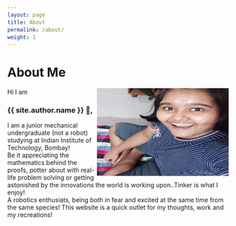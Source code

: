 ```yaml
---
layout: page
title: About
permalink: /about/
weight: 1
---
```


# **About Me**

<img style="float: right;" src="../imgs/me1.jpg" alt="Kitten" title="A cute kitten" width="300" height="200" />
     
Hi I am 
### **{{ site.author.name }}** :wave:,<br>
I am a junior mechanical undergraduate (not a robot) studying at Indian Institute of Technology, Bombay!
<br>
Be it appreciating the mathematics behind the proofs, potter about with real-life problem solving or getting astonished by the innovations the world is working upon..Tinker is what I enjoy!
<br>
A robotics enthusiats, being both in fear and excited at the same time from the same species!
This website is a quick outlet for my thoughts, work and my recreations!


<!-- <div class="row">
{% include about/skills.html title="Programming Skills" source=site.data.programming-skills %}
{% include about/skills.html title="Other Skills" source=site.data.other-skills %}
</div>

<div class="row">
{% include about/timeline.html %}
</div> -->